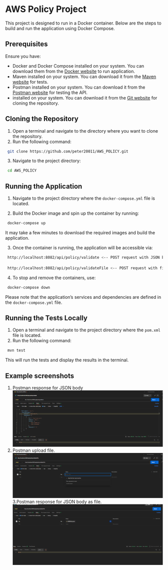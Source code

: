 # AWS Policy Project

This project is designed to run in a Docker container. Below are the steps to build and run the application using Docker Compose.

## Prerequisites
Ensure you have:
 - Docker and Docker Compose installed on your system. You can download them from the [Docker website](https://www.docker.com/get-started) to run application.
 - Maven installed on your system. You can download it from the [Maven website](https://maven.apache.org/download.cgi) for tests.
 - Postman installed on your system. You can download it from the [Postman website](https://www.postman.com/downloads/) for testing the API.
 - installed on your system. You can download it from the [Git website](https://git-scm.com/downloads) for cloning the repository.
## Cloning the Repository
1. Open a terminal and navigate to the directory where you want to clone the repository.
2. Run the following command:
 ```bash
  git clone https://github.com/peter20011/AWS_POLICY.git
  ```
3. Navigate to the project directory:
 ```bash
  cd AWS_POLICY
  ```

## Running the Application

1. Navigate to the project directory where the `docker-compose.yml` file is located.

2. Build the Docker image and spin up the container by running:
 ```bash
  docker-compose up 
 ```
It may take a few minutes to download the required images and build the application.

3. Once the container is running, the application will be accessible via:
 ```bash
  http://localhost:8082/api/policy/validate <-- POST request with JSON body in Postman
   
  http://localhost:8082/api/policy/validateFile <-- POST request with file upload in Postman (make your own file with .json extension and upload it in Postman)
 ```
4. To stop and remove the containers, use:
 ```bash
  docker-compose down
  ```

Please note that the application’s services and dependencies are defined in the `docker-compose.yml` file.

## Running the Tests Locally
1. Open a terminal and navigate to the project directory where the `pom.xml` file is located.
2. Run the following command:
 ```bash 
  mvn test
 ```
This will run the tests and display the results in the terminal.

## Example screenshots
1. Postman response for JSON body
![](ScreamShots/PostForJSONPostman.png)
2. Postman upload file.
![](ScreamShots/UploadFile.png)
3.Postman response for JSON body as file.
![](ScreamShots/PostForJSONAsFilePostman.png)



